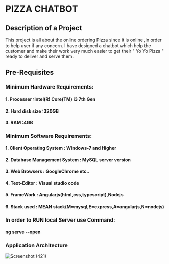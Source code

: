 # PIZZA CHATBOT

## Description of a Project

This project is all about the online ordering Pizza since it is online ,in order to help user if any concern. I have designed a chatbot which help the customer and make their work very much easier to get their " Yo Yo Pizza " ready to deliver and serve them.

## Pre-Requisites

### Minimum Hardware Requirements:

#### 1. Processer              :Intel(R) Core(TM) i3 7th Gen
#### 2. Hard disk size         :320GB
#### 3. RAM                    :4GB

### Minimum Software Requirements:

#### 1. Client Operating System            : Windows-7 and Higher
#### 2. Database Management System         : MySQL server version
#### 3. Web Browsers                       : GoogleChrome etc..
#### 4. Text-Editor                        : Visual studio code 
#### 5. FrameWork                          : Angularjs(html,css,typescript),Nodejs
#### 6. Stack used                         : MEAN stack(M=mysql,E=express,A=angularjs,N=nodejs)

### In order to RUN local Server use Command:
  
  #### ng serve --open
  
  
### Application Architecture  

![Screenshot (421)](https://user-images.githubusercontent.com/70800409/102448066-50641200-4057-11eb-9012-b5b26cffb724.png)








